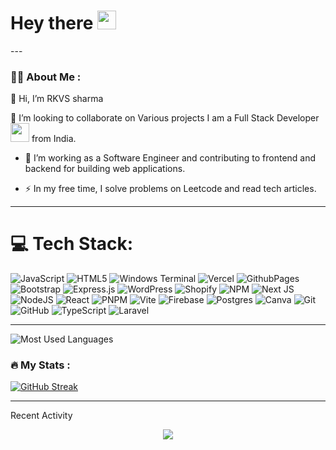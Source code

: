 <div id="header" align="center">
 


   
 


</div>
  <img src="https://komarev.com/ghpvc/?username=&style=flat-square&color=blue" alt=""/>
  <h1>
    Hey there
    <img src="https://media.giphy.com/media/hvRJCLFzcasrR4ia7z/giphy.gif" width="30px"/>
  </h1> 
---

### :woman_technologist: About Me :
👋 Hi, I’m RKVS sharma

💞️ I’m looking to collaborate on Various projects
I am a Full Stack Developer <img src="https://media.giphy.com/media/WUlplcMpOCEmTGBtBW/giphy.gif" width="30"> from India.
- :telescope: I’m working as a Software Engineer and contributing to frontend and backend for building web applications.


- :zap: In my free time, I solve problems on Leetcode and read tech articles.
---

# 💻 Tech Stack:
![JavaScript](https://img.shields.io/badge/javascript-%23323330.svg?style=flat&logo=javascript&logoColor=%23F7DF1E) ![HTML5](https://img.shields.io/badge/html5-%23E34F26.svg?style=flat&logo=html5&logoColor=white)
 ![Windows Terminal](https://img.shields.io/badge/Windows%20Terminal-%234D4D4D.svg?style=flat&logo=windows-terminal&logoColor=white) ![Vercel](https://img.shields.io/badge/vercel-%23000000.svg?style=flat&logo=vercel&logoColor=white) ![GithubPages](https://img.shields.io/badge/github%20pages-121013?style=flat&logo=github&logoColor=white) ![Bootstrap](https://img.shields.io/badge/bootstrap-%238511FA.svg?style=flat&logo=bootstrap&logoColor=white) ![Express.js](https://img.shields.io/badge/express.js-%23404d59.svg?style=flat&logo=express&logoColor=%2361DAFB) ![WordPress](https://img.shields.io/badge/WordPress-21759B?style=flat&logo=wordpress&logoColor=white) ![Shopify](https://img.shields.io/badge/Shopify-95BF47?style=flat&logo=shopify&logoColor=white)
 ![NPM](https://img.shields.io/badge/NPM-%23CB3837.svg?style=flat&logo=npm&logoColor=white) ![Next JS](https://img.shields.io/badge/Next-black?style=flat&logo=next.js&logoColor=white) ![NodeJS](https://img.shields.io/badge/node.js-6DA55F?style=flat&logo=node.js&logoColor=white) ![React](https://img.shields.io/badge/react-%2320232a.svg?style=flat&logo=react&logoColor=%2361DAFB) ![PNPM](https://img.shields.io/badge/pnpm-%234a4a4a.svg?style=flat&logo=pnpm&logoColor=f69220) ![Vite](https://img.shields.io/badge/vite-%23646CFF.svg?style=flat&logo=vite&logoColor=white) ![Firebase](https://img.shields.io/badge/firebase-a08021?style=flat&logo=firebase&logoColor=ffcd34) ![Postgres](https://img.shields.io/badge/postgres-%23316192.svg?style=flat&logo=postgresql&logoColor=white) ![Canva](https://img.shields.io/badge/Canva-%2300C4CC.svg?style=flat&logo=Canva&logoColor=white) ![Git](https://img.shields.io/badge/git-%23F05033.svg?style=flat&logo=git&logoColor=white) ![GitHub](https://img.shields.io/badge/github-%23121011.svg?style=flat&logo=github&logoColor=white)  ![TypeScript](https://img.shields.io/badge/typescript-%23007ACC.svg?style=flat&logo=typescript&logoColor=white) ![Laravel](https://img.shields.io/badge/Laravel-%23FF2D20.svg?style=flat&logo=laravel&logoColor=white) 

---
<div style="display: flex; justify-content: space-between; ">
  <img style="margin-right: 40px;" src="https://github-readme-stats.vercel.app/api/top-langs/?username=devunivisionz&layout=compact&theme=tokyonight" alt="Most Used Languages">
  
</div>




### :fire: My Stats :
[![GitHub Streak](http://github-readme-streak-stats.herokuapp.com?user=devunivisionz&theme=dark&background=000000)](https://git.io/streak-stats)


---

Recent Activity

<div align="center">
  <img src="https://github-readme-activity-graph.vercel.app/graph?username=devunivisionz&theme=synthwave-84&true&hide_border=true" />
</div>

<br>
